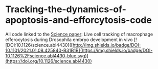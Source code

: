 # Tracking-the-dynamics-of-apoptosis-and-efforcytosis-code
All code linked to the [Science paper](https://www.science.org/doi/10.1126/science.abl4430): Live cell tracking of macrophage efferocytosis during Drosophila embryo development in vivo
[![DOI:10.1126/science.abl4430]([http://img.shields.io/badge/DOI-10.1101/2021.01.08.425840-B31B1B](https://img.shields.io/badge/DOI-10.1126%2Fscience.abl4430-blue.svg)](https://doi.org/10.1126/science.abl4430)
